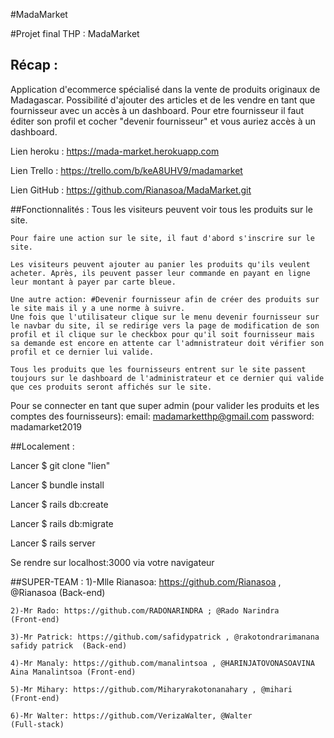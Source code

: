 #MadaMarket

#Projet final THP : MadaMarket


## Récap :

Application d'ecommerce spécialisé dans la vente de produits originaux de Madagascar. Possibilité d'ajouter des articles et de les vendre en tant que fournisseur avec un accès à un dashboard. Pour etre fournisseur il faut éditer son profil et cocher "devenir fournisseur" et vous auriez accès à un dashboard.


Lien heroku : https://mada-market.herokuapp.com

Lien Trello : https://trello.com/b/keA8UHV9/madamarket

Lien GitHub : https://github.com/Rianasoa/MadaMarket.git



##Fonctionnalités :
	Tous les visiteurs peuvent voir tous les produits sur le site.

	Pour faire une action sur le site, il faut d'abord s'inscrire sur le site. 

	Les visiteurs peuvent ajouter au panier les produits qu'ils veulent acheter. Après, ils peuvent passer leur commande en payant en ligne leur montant à payer par carte bleue.

	Une autre action: #Devenir fournisseur afin de créer des produits sur le site mais il y a une norme à suivre. 
	Une fois que l'utilisateur clique sur le menu devenir fournisseur sur le navbar du site, il se redirige vers la page de modification de son profil et il clique sur le checkbox pour qu'il soit fournisseur mais sa demande est encore en attente car l'admnistrateur doit vérifier son profil et ce dernier lui valide.

	Tous les produits que les fournisseurs entrent sur le site passent toujours sur le dashboard de l'administrateur et ce dernier qui valide que ces produits seront affichés sur le site.
	
Pour se connecter en tant que super admin (pour valider les produits et les comptes des fournisseurs):
email: madamarketthp@gmail.com
password: madamarket2019


##Localement :

Lancer $ git clone "lien"

Lancer $ bundle install

Lancer $ rails db:create

Lancer $ rails db:migrate

Lancer $ rails server

Se rendre sur localhost:3000 via votre navigateur


##SUPER-TEAM :
	1)-Mlle Rianasoa: https://github.com/Rianasoa , @Rianasoa                             (Back-end) 

    2)-Mr Rado: https://github.com/RADONARINDRA ; @Rado Narindra                          (Front-end)
    
    3)-Mr Patrick: https://github.com/safidypatrick , @rakotondrarimanana safidy patrick  (Back-end)
    
    4)-Mr Manaly: https://github.com/manalintsoa , @HARINJATOVONASOAVINA Aina Manalintsoa (Front-end)
    
    5)-Mr Mihary: https://github.com/Miharyrakotonanahary , @mihari                       (Front-end)
    
    6)-Mr Walter: https://github.com/VerizaWalter, @Walter                                (Full-stack)

